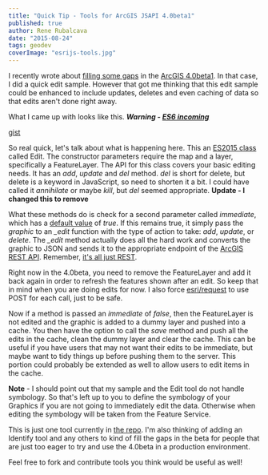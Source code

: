 ```yaml
---
title: "Quick Tip - Tools for ArcGIS JSAPI 4.0beta1"
published: true
author: Rene Rubalcava
date: "2015-08-24"
tags: geodev
coverImage: "esrijs-tools.jpg"
---
```


I recently wrote about [filling some gaps](https://geonet.esri.com/people/odoe/blog/2015/08/19/diy-editing) in the [ArcGIS 4.0beta1](https://developers.arcgis.com/javascript/beta/). In that case, I did a quick edit sample. However that got me thinking that this edit sample could be enhanced to include updates, deletes and even caching of data so that edits aren't done right away.

What I came up with looks like this. **_Warning - [ES6 incoming](https://hacks.mozilla.org/category/es6-in-depth/)_**

[gist](https://gist.github.com/odoe/437198dbc5e091918a93)

So real quick, let's talk about what is happening here. This an [ES2015 class](https://developer.mozilla.org/en-US/docs/Web/JavaScript/Reference/Classes) called Edit. The constructor parameters require the map and a layer, specifically a FeatureLayer. The API for this class covers your basic editing needs. It has an _add_, _update_ and _del_ method. _del_ is short for delete, but delete is a keyword in JavaScript, so need to shorten it a bit. I could have called it _annihilate_ or maybe _kill_, but _del_ seemed appropriate. **Update - I changed this to remove**

What these methods do is check for a second parameter called _immediate_, which has a [default value](https://developer.mozilla.org/en-US/docs/Web/JavaScript/Reference/Functions/Default_parameters) of _true_. If this remains true, it simply pass the _graphic_ to an _\_edit_ function with the type of action to take: _add_, _update_, or _delete_. The _\_edit_ method actually does all the hard work and converts the graphic to JSON and sends it to the appropriate endpoint of the [ArcGIS REST API](http://resources.arcgis.com/en/help/arcgis-rest-api/index.html#/Feature_Service/02r3000000z2000000/). Remember, [it's all just REST](https://geonet.esri.com/people/odoe/blog/2015/01/28/learn-to-speak-rest).

Right now in the 4.0beta, you need to remove the FeatureLayer and add it back again in order to refresh the features shown after an edit. So keep that in mind when you are doing edits for now. I also force [esri/request](https://developers.arcgis.com/javascript/beta/api-reference/esri-request.html) to use POST for each call, just to be safe.

Now if a method is passed an _immediate_ of _false_, then the FeatureLayer is not edited and the graphic is added to a dummy layer and pushed into a cache. You then have the option to call the _save_ method and push all the edits in the cache, clean the dummy layer and clear the cache. This can be useful if you have users that may not want their edits to be immediate, but maybe want to tidy things up before pushing them to the server. This portion could probably be extended as well to allow users to edit items in the cache.

**Note** - I should point out that my sample and the Edit tool do not handle symbology. So that's left up to you to define the symbology of your Graphics if you are not going to immediately edit the data. Otherwise when editing the symbology will be taken from the Feature Service.

This is just one tool currently in [the repo](https://github.com/odoe/esrijs4tools). I'm also thinking of adding an Identify tool and any others to kind of fill the gaps in the beta for people that are just too eager to try and use the 4.0beta in a production environment.

Feel free to fork and contribute tools you think would be useful as well!
